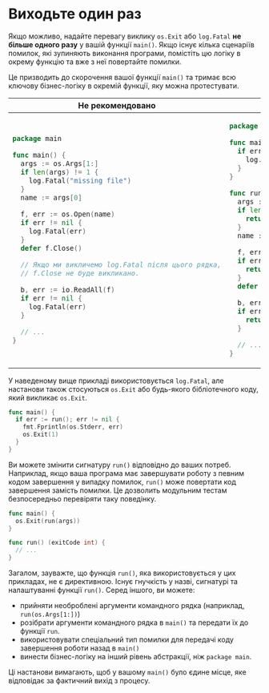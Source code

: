 # Виходьте один раз

Якщо можливо, надайте перевагу виклику `os.Exit` або `log.Fatal` **не більше одного разу**
у вашій функції `main()`. Якщо існує кілька сценаріїв помилок, які зупиняють виконання програми,
помістіть цю логіку в окрему функцію та вже з неї повертайте помилки.

Це призводить до скорочення вашої функції `main()` та тримає всю ключову бізнес-логіку
в окремій функції, яку можна протестувати.

<table>
<thead><tr><th>Не рекомендовано</th><th>Рекомендовано</th></tr></thead>
<tbody>
<tr><td>

```go
package main

func main() {
  args := os.Args[1:]
  if len(args) != 1 {
    log.Fatal("missing file")
  }
  name := args[0]

  f, err := os.Open(name)
  if err != nil {
    log.Fatal(err)
  }
  defer f.Close()

  // Якщо ми викличемо log.Fatal після цього рядка,
  // f.Close не буде викликано.

  b, err := io.ReadAll(f)
  if err != nil {
    log.Fatal(err)
  }

  // ...
}
```

</td><td>

```go
package main

func main() {
  if err := run(); err != nil {
    log.Fatal(err)
  }
}

func run() error {
  args := os.Args[1:]
  if len(args) != 1 {
    return errors.New("missing file")
  }
  name := args[0]

  f, err := os.Open(name)
  if err != nil {
    return err
  }
  defer f.Close()

  b, err := io.ReadAll(f)
  if err != nil {
    return err
  }

  // ...
}
```

</td></tr>
</tbody></table>

У наведеному вище прикладі використовується `log.Fatal`, але настанови також стосуються `os.Exit` або будь-якого бібліотечного коду, який викликає `os.Exit`.

```go
func main() {
  if err := run(); err != nil {
    fmt.Fprintln(os.Stderr, err)
    os.Exit(1)
  }
}
```

Ви можете змінити сигнатуру `run()` відповідно до ваших потреб.
Наприклад, якщо ваша програма має завершувати роботу з певним кодом завершення у випадку помилок, `run()` може повертати код завершення замість помилки. Це дозволить модульним тестам безпосередньо перевіряти таку поведінку.

```go
func main() {
  os.Exit(run(args))
}

func run() (exitCode int) {
  // ...
}
```

Загалом, зауважте, що функція `run()`, яка використовується у цих прикладах, не є директивною. Існує гнучкість у назві, сигнатурі та налаштуванні функції `run()`. Серед іншого, ви можете:

- прийняти необроблені аргументи командного рядка (наприклад, `run(os.Args[1:])`)
- розібрати аргументи командного рядка в `main()` та передати їх до функції `run`.
- використовувати спеціальний тип помилки для передачі коду завершення роботи назад в `main()`
- винести бізнес-логіку на інший рівень абстракції, ніж `package main`.

Ці настанови вимагають, щоб у вашому `main()` було єдине місце, яке відповідає за фактичний вихід з процесу.

